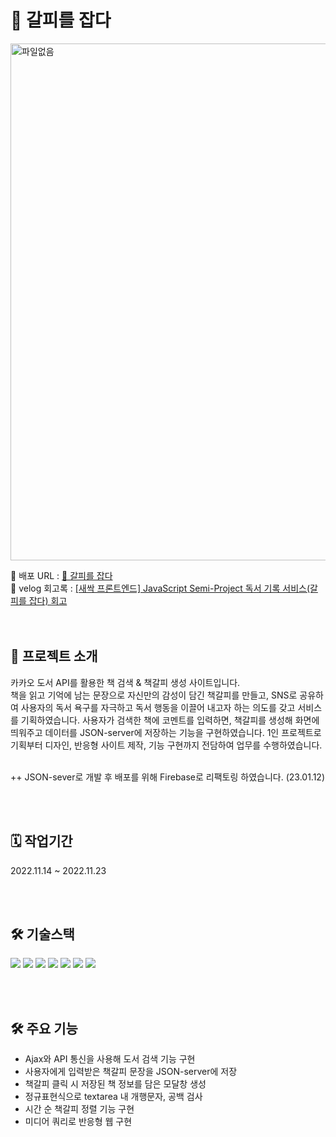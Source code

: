 # 🔖 갈피를 잡다
<img src="https://gyulls2.github.io/Portfolio/images/proj02.svg" alt="파일없음" width="827"/>
<br/>

🔗 배포 URL : [🔖 갈피를 잡다](https://sesac-5cabd.web.app/)   <br/>
🔗 velog 회고록 : [[새싹 프론트엔드] JavaScript Semi-Project 독서 기록 서비스(갈피를 잡다) 회고](https://velog.io/@tangerine/SeSAC-JavaScript-Semi-Project)
<br/><br/><br/>

## 🔖 프로젝트 소개

카카오 도서 API를 활용한 책 검색 & 책갈피 생성 사이트입니다. <br/>
책을 읽고 기억에 남는 문장으로 자신만의 감성이 담긴 책갈피를 만들고, SNS로 공유하여 사용자의 독서 욕구를 자극하고 독서 행동을 이끌어 내고자 하는 의도를 갖고 서비스를 기획하였습니다. 사용자가 검색한 책에 코멘트를 입력하면, 책갈피를 생성해 화면에 띄워주고 데이터를 JSON-server에 저장하는 기능을 구현하였습니다. 1인 프로젝트로 기획부터 디자인, 반응형 사이트 제작, 기능 구현까지 전담하여 업무를 수행하였습니다.
<br/><br/>

++ JSON-sever로 개발 후 배포를 위해 Firebase로 리팩토링 하였습니다. (23.01.12)

<br/><br/>

## 🗓 작업기간

2022.11.14 ~ 2022.11.23

<br/><br/>

## 🛠 기술스택

<img src="https://img.shields.io/badge/HTML5-E34F26?style=flat-square&logo=HTML5&logoColor=white"/> <img src="https://img.shields.io/badge/CSS3-1572B6?style=flat-square&logo=CSS3&logoColor=white"/> <img src="https://img.shields.io/badge/Javascript-F7DF1E?style=flat-square&logo=Javascript&logoColor=white"/> <img src="https://img.shields.io/badge/jQuery-0769AD?style=flat-square&logo=jQuery&logoColor=white"/> <img src="https://img.shields.io/badge/JSON-000000?style=flat-square&logo=json&logoColor=white"/> <img src="https://img.shields.io/badge/Firebase-FFCA28?style=flat-square&logo=firebase&logoColor=black"/> <img src="https://img.shields.io/badge/Github-181717?style=flat-square&logo=Github&logoColor=white"/>

<br/><br/>

## 🛠 주요 기능

- Ajax와 API 통신을 사용해 도서 검색 기능 구현
- 사용자에게 입력받은 책갈피 문장을 JSON-server에 저장
- 책갈피 클릭 시 저장된 책 정보를 담은 모달창 생성
- 정규표현식으로 textarea 내 개행문자, 공백 검사
- 시간 순 책갈피 정렬 기능 구현
- 미디어 쿼리로 반응형 웹 구현
